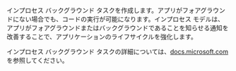 ﻿インプロセス バックグラウンド タスクを作成します。アプリがフォアグラウンドにない場合でも、コードの実行が可能になります。インプロセス モデルは、アプリがフォアグラウンドまたはバックグラウンドであることを知らせる通知を改善することで、アプリケーションのライフサイクルを強化します。

インプロセス バックグラウンド タスクの詳細については、[docs.microsoft.com](https://docs.microsoft.com/en-us/windows/uwp/launch-resume/create-and-register-an-inproc-background-task) を参照してください。
